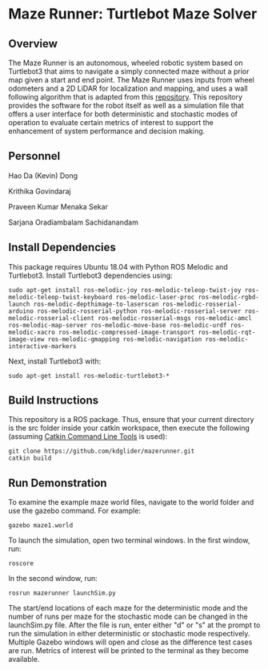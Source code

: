# Maze Runner: Turtlebot Maze Solver

## Overview
The Maze Runner is an autonomous, wheeled robotic system based on Turtlebot3 that aims to navigate a simply connected maze without a prior map given a start and end point. The Maze Runner uses inputs from wheel odometers and a 2D LiDAR for localization and mapping, and uses a wall following algorithm that is adapted from this [repository](https://github.com/celisun/ROS_Turtlebot_Maze_Solving_task). This repository provides the software for the robot itself as well as a simulation file that offers a user interface for both deterministic and stochastic modes of operation to evaluate certain metrics of interest to support the enhancement of system performance and decision making. 


## Personnel
Hao Da (Kevin) Dong

Krithika Govindaraj

Praveen Kumar Menaka Sekar    

Sarjana Oradiambalam Sachidanandam


## Install Dependencies
This package requires Ubuntu 18.04 with Python ROS Melodic and Turtlebot3. Install Turtlebot3 dependencies using:
```
sudo apt-get install ros-melodic-joy ros-melodic-teleop-twist-joy ros-melodic-teleop-twist-keyboard ros-melodic-laser-proc ros-melodic-rgbd-launch ros-melodic-depthimage-to-laserscan ros-melodic-rosserial-arduino ros-melodic-rosserial-python ros-melodic-rosserial-server ros-melodic-rosserial-client ros-melodic-rosserial-msgs ros-melodic-amcl ros-melodic-map-server ros-melodic-move-base ros-melodic-urdf ros-melodic-xacro ros-melodic-compressed-image-transport ros-melodic-rqt-image-view ros-melodic-gmapping ros-melodic-navigation ros-melodic-interactive-markers
```

Next, install Turtlebot3 with:
```
sudo apt-get install ros-melodic-turtlebot3-*
```


## Build Instructions
This repository is a ROS package. Thus, ensure that your current directory is the src folder inside your catkin workspace, then execute the following (assuming [Catkin Command Line Tools](https://catkin-tools.readthedocs.io/en/latest/) is used):
```
git clone https://github.com/kdglider/mazerunner.git
catkin build
```


## Run Demonstration
To examine the example maze world files, navigate to the world folder and use the gazebo command. For example:
```
gazebo maze1.world
```

To launch the simulation, open two terminal windows. In the first window, run:
```
roscore
```
In the second window, run:
```
rosrun mazerunner launchSim.py
```
The start/end locations of each maze for the deterministic mode and the number of runs per maze for the stochastic mode can be changed in the launchSim.py file. After the file is run, enter either "d" or "s" at the prompt to run the simulation in either deterministic or stochastic mode respectively. Multiple Gazebo windows will open and close as the difference test cases are run. Metrics of interest will be printed to the terminal as they become available.